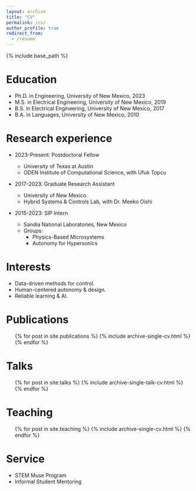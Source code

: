 ```yaml
---
layout: archive
title: "CV"
permalink: /cv/
author_profile: true
redirect_from:
  - /resume
---
```


{% include base_path %}

Education
======
* Ph.D. in Engineering, University of New Mexico, 2023
* M.S. in Electrical Engineering, University of New Mexico, 2019
* B.S. in Electrical Engineering, University of New Mexico, 2017
* B.A. in Languages, University of New Mexico, 2010

Research experience
======
* 2023-Present: Postdoctoral Fellow
  * University of Texas at Austin
  * ODEN Institute of Computational Science, with Ufuk Topcu

* 2017-2023: Graduate Research Assistant
  * University of New Mexico
  * Hybrid Systems & Controls Lab, with Dr. Meeko Oishi

* 2015-2023: SIP Intern
  * Sandia National Laboratories, New Mexico
  * Groups: 
    * Physics-Based Microsystems
    * Autonomy for Hypersonics
  
Interests
======
* Data-driven methods for control.
* Human-centered autonomy & design.
* Reliable learning & AI.

Publications
======
  <ul>{% for post in site.publications %}
    {% include archive-single-cv.html %}
  {% endfor %}</ul>
  
Talks
======
  <ul>{% for post in site.talks %}
    {% include archive-single-talk-cv.html %}
  {% endfor %}</ul>
  
Teaching
======
  <ul>{% for post in site.teaching %}
    {% include archive-single-cv.html %}
  {% endfor %}</ul>
  
Service
======
* STEM Muse Program
* Informal Student Mentoring
